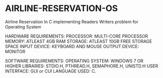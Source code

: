 # AIRLINE-RESERVATION-OS
Airline Reservation In C implementing Readers Writers problem for Operating System

HARDWARE REQUIREMENTS:
PROCESSOR: MULTI-CORE PROCESSOR
MEMORY: ATLEAST 4GB RAM
STORAGE: ATLEAST 10GB FREE STORAGE SPACE
INPUT DEVICE: KEYBOARD AND MOUSE
OUTPUT DEVICE: MONITOR

SOFTWARE REQUIREMENTS:
OPERATING SYSTEM: WINDOWS 7 OR HIGHER
LIBRARIES: STDIO.H, PTHREAD.H, SEMAPHORE.H, UNISTD.H
USER INTERFACE: GUI or CUI
LANGUAGE USED: C.
